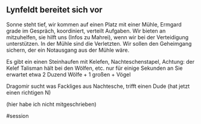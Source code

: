 ## Lynfeldt bereitet sich vor
Sonne steht tief, wir kommen auf einen Platz mit einer Mühle, Ermgard grade im Gespräch, koordiniert, verteilt Aufgaben.
Wir bieten an mitzuhelfen, sie hilft uns (Infos zu Mahrei), wenn wir bei der Verteidigung unterstützen. In der Mühle sind die Verletzten.
Wir sollen den Geheimgang sichern, der ein Notausgang aus der Mühle wäre.

Es gibt ein einen Steinhaufen mit Kelefen, Nachteschenstapel,
Achtung: der Kelef Talisman hält bei den Wölfen, etc. nur für einige Sekunden an
Sie erwartet etwa 2 Duzend Wölfe + 1 großen + Vögel

Dragomir sucht was Fackliges aus Nachtesche, trifft einen Dude (hat jetzt einen richtigen N)

(hier habe ich nicht mitgeschrieben)





#session 
